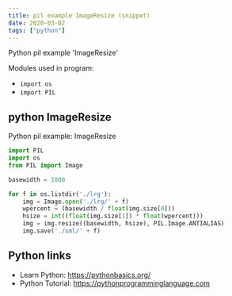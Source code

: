 ```yaml
---
title: pil example ImageResize (snippet)
date: 2020-03-02
tags: ["python"]
---
```

Python pil example 'ImageResize'


Modules used in program: 
* `import os`
* `import PIL`

## python ImageResize

Python pil example: ImageResize

```python
import PIL
import os
from PIL import Image

basewidth = 1000

for f in os.listdir('./lrg'):
    img = Image.open('./lrg/' + f)
    wpercent = (basewidth / float(img.size[0]))
    hsize = int((float(img.size[1]) * float(wpercent)))
    img = img.resize((basewidth, hsize), PIL.Image.ANTIALIAS)
    img.save('./sml/' + f)


```

## Python links

- Learn Python: https://pythonbasics.org/
- Python Tutorial: https://pythonprogramminglanguage.com
